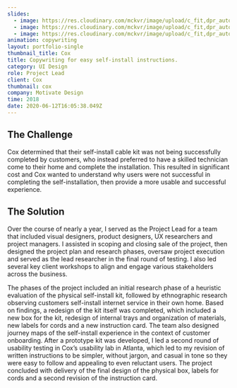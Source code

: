 ```yaml
---
slides:
  - image: https://res.cloudinary.com/mckvr/image/upload/c_fit,dpr_auto,f_auto,q_auto,w_1000/v1591977998/cox-workshop-1_m17djl.jpg
  - image: https://res.cloudinary.com/mckvr/image/upload/c_fit,dpr_auto,f_auto,q_auto,w_1000/v1591977998/cox-workshop-3_k6s6wj.jpg
  - image: https://res.cloudinary.com/mckvr/image/upload/c_fit,dpr_auto,f_auto,q_auto,w_1000/v1591977998/cox-workshop-2_td2jlb.jpg
animation: copywriting
layout: portfolio-single
thumbnail_title: Cox
title: Copywriting for easy self-install instructions.
category: UI Design
role: Project Lead
client: Cox
thumbnail: cox
company: Motivate Design
time: 2018
date: 2020-06-12T16:05:38.049Z
---
```


## The Challenge

Cox determined that their self-install cable kit was not being successfully completed by customers, who instead preferred to have a skilled technician come to their home and complete the installation. This resulted in significant cost and Cox wanted to understand why users were not successful in completing the self-installation, then provide a more usable and successful experience.

## The Solution

Over the course of nearly a year, I served as the Project Lead for a team that included visual designers, product designers, UX researchers and project managers. I assisted in scoping and closing sale of the project, then designed the project plan and research phases, oversaw project  execution and served as the lead researcher in the final round of testing. I also led several key client workshops to align and engage various stakeholders across the business.

The phases of the project included an initial research phase of a heuristic evaluation of the physical self-install kit, followed by ethnographic research observing customers self-install internet service in their own home. Based on findings, a redesign of the kit itself was completed, which included a new box for the kit, redesign of internal trays and organization of materials, new labels for cords and a new instruction card. The team also designed journey maps of the self-install experience in the context of customer onboarding. After a prototype kit was developed, I led a second round of usability testing in Cox’s usability lab in Atlanta, which led to my revision of written instructions to be simpler, without jargon, and casual in tone so they were easy to follow and appealing to even reluctant users. The project concluded with delivery of the final design of the physical box, labels for cords and a second revision of the instruction card.
